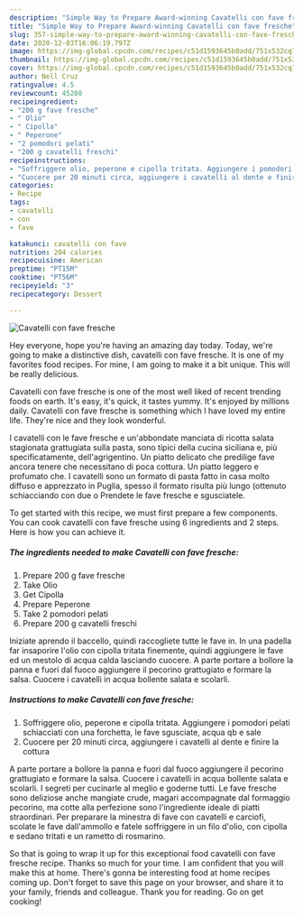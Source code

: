 ```yaml
---
description: "Simple Way to Prepare Award-winning Cavatelli con fave fresche"
title: "Simple Way to Prepare Award-winning Cavatelli con fave fresche"
slug: 357-simple-way-to-prepare-award-winning-cavatelli-con-fave-fresche
date: 2020-12-03T16:06:19.797Z
image: https://img-global.cpcdn.com/recipes/c51d1593645b0add/751x532cq70/cavatelli-con-fave-fresche-recipe-main-photo.jpg
thumbnail: https://img-global.cpcdn.com/recipes/c51d1593645b0add/751x532cq70/cavatelli-con-fave-fresche-recipe-main-photo.jpg
cover: https://img-global.cpcdn.com/recipes/c51d1593645b0add/751x532cq70/cavatelli-con-fave-fresche-recipe-main-photo.jpg
author: Nell Cruz
ratingvalue: 4.5
reviewcount: 45280
recipeingredient:
- "200 g fave fresche"
- " Olio"
- " Cipolla"
- " Peperone"
- "2 pomodori pelati"
- "200 g cavatelli freschi"
recipeinstructions:
- "Soffriggere olio, peperone e cipolla tritata. Aggiungere i pomodori pelati schiacciati con una forchetta, le fave sgusciate, acqua qb e sale"
- "Cuocere per 20 minuti circa, aggiungere i cavatelli al dente e finire la cottura"
categories:
- Recipe
tags:
- cavatelli
- con
- fave

katakunci: cavatelli con fave 
nutrition: 204 calories
recipecuisine: American
preptime: "PT15M"
cooktime: "PT56M"
recipeyield: "3"
recipecategory: Dessert

---
```



![Cavatelli con fave fresche](https://img-global.cpcdn.com/recipes/c51d1593645b0add/751x532cq70/cavatelli-con-fave-fresche-recipe-main-photo.jpg)

Hey everyone, hope you're having an amazing day today. Today, we're going to make a distinctive dish, cavatelli con fave fresche. It is one of my favorites food recipes. For mine, I am going to make it a bit unique. This will be really delicious.

Cavatelli con fave fresche is one of the most well liked of recent trending foods on earth. It's easy, it's quick, it tastes yummy. It's enjoyed by millions daily. Cavatelli con fave fresche is something which I have loved my entire life. They're nice and they look wonderful.

I cavatelli con le fave fresche e un&#39;abbondate manciata di ricotta salata stagionata grattugiata sulla pasta, sono tipici della cucina siciliana e, più specificatamente, dell&#39;agrigentino. Un piatto delicato che predilige fave ancora tenere che necessitano di poca cottura. Un piatto leggero e profumato che. I cavatelli sono un formato di pasta fatto in casa molto diffuso e apprezzato in Puglia, spesso il formato risulta più lungo (ottenuto schiacciando con due o Prendete le fave fresche e sgusciatele.


To get started with this recipe, we must first prepare a few components. You can cook cavatelli con fave fresche using 6 ingredients and 2 steps. Here is how you can achieve it.

<!--inarticleads1-->

##### The ingredients needed to make Cavatelli con fave fresche:

1. Prepare 200 g fave fresche
1. Take  Olio
1. Get  Cipolla
1. Prepare  Peperone
1. Take 2 pomodori pelati
1. Prepare 200 g cavatelli freschi


Iniziate aprendo il baccello, quindi raccogliete tutte le fave in. In una padella far insaporire l&#39;olio con cipolla tritata finemente, quindi aggiungere le fave ed un mestolo di acqua calda lasciando cuocere. A parte portare a bollore la panna e fuori dal fuoco aggiungere il pecorino grattugiato e formare la salsa. Cuocere i cavatelli in acqua bollente salata e scolarli. 

<!--inarticleads2-->

##### Instructions to make Cavatelli con fave fresche:

1. Soffriggere olio, peperone e cipolla tritata. Aggiungere i pomodori pelati schiacciati con una forchetta, le fave sgusciate, acqua qb e sale
1. Cuocere per 20 minuti circa, aggiungere i cavatelli al dente e finire la cottura


A parte portare a bollore la panna e fuori dal fuoco aggiungere il pecorino grattugiato e formare la salsa. Cuocere i cavatelli in acqua bollente salata e scolarli. I segreti per cucinarle al meglio e goderne tutti. Le fave fresche sono deliziose anche mangiate crude, magari accompagnate dal formaggio pecorino, ma cotte alla perfezione sono l&#39;ingrediente ideale di piatti straordinari. Per preparare la minestra di fave con cavatelli e carciofi, scolate le fave dall&#39;ammollo e fatele soffriggere in un filo d&#39;olio, con cipolla e sedano tritati e un rametto di rosmarino. 

So that is going to wrap it up for this exceptional food cavatelli con fave fresche recipe. Thanks so much for your time. I am confident that you will make this at home. There's gonna be interesting food at home recipes coming up. Don't forget to save this page on your browser, and share it to your family, friends and colleague. Thank you for reading. Go on get cooking!
